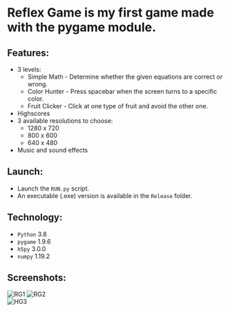 # Reflex Game is my first game made with the pygame module. 
## Features:
* 3 levels:
  * Simple Math - Determine whether the given equations are correct or wrong.
  * Color Hunter - Press spacebar when the screen turns to a specific color.
  * Fruit Clicker - Click at one type of fruit and avoid the other one.
* Highscores
* 3 available resolutions to choose:
  * 1280 x 720
  * 800 x 600
  * 640 x 480
* Music and sound effects

## Launch:
* Launch the ```RUN.py``` script.
* An executable (.exe) version is available in the ```Release``` folder.

## Technology:
* ```Python``` 3.8
* ```pygame``` 1.9.6
* ```h5py``` 3.0.0
* ```numpy``` 1.19.2

## Screenshots:  
![RG1](https://user-images.githubusercontent.com/71539614/99468233-68555280-2940-11eb-904a-6bafa7d4b42f.png)
![RG2](https://user-images.githubusercontent.com/71539614/99468234-68555280-2940-11eb-8a0f-9ed5de34fc3c.png)  
![HG3](https://user-images.githubusercontent.com/71539614/99468228-67242580-2940-11eb-9661-37fe7fd40ac4.png)
